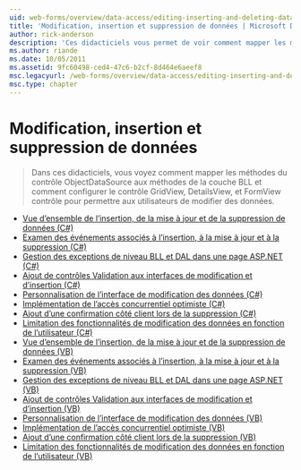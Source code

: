```yaml
---
uid: web-forms/overview/data-access/editing-inserting-and-deleting-data/index
title: 'Modification, insertion et suppression de données | Microsoft Docs'
author: rick-anderson
description: 'Ces didacticiels vous permet de voir comment mapper les méthodes du contrôle ObjectDataSource aux méthodes de la couche BLL et comment configurer le GridView, DetailsView et FormView co...'
ms.author: riande
ms.date: 10/05/2011
ms.assetid: 9fc60498-ced4-47c6-b2cf-8d464e6aeef8
msc.legacyurl: /web-forms/overview/data-access/editing-inserting-and-deleting-data
msc.type: chapter
---
```

<a name="editing-inserting-and-deleting-data"></a>Modification, insertion et suppression de données
====================
> Dans ces didacticiels, vous voyez comment mapper les méthodes du contrôle ObjectDataSource aux méthodes de la couche BLL et comment configurer le contrôle GridView, DetailsView, et FormView contrôle pour permettre aux utilisateurs de modifier des données.


- [Vue d’ensemble de l’insertion, de la mise à jour et de la suppression de données (C#)](an-overview-of-inserting-updating-and-deleting-data-cs.md)
- [Examen des événements associés à l’insertion, à la mise à jour et à la suppression (C#)](examining-the-events-associated-with-inserting-updating-and-deleting-cs.md)
- [Gestion des exceptions de niveau BLL et DAL dans une page ASP.NET (C#)](handling-bll-and-dal-level-exceptions-in-an-asp-net-page-cs.md)
- [Ajout de contrôles Validation aux interfaces de modification et d’insertion (C#)](adding-validation-controls-to-the-editing-and-inserting-interfaces-cs.md)
- [Personnalisation de l’interface de modification des données (C#)](customizing-the-data-modification-interface-cs.md)
- [Implémentation de l’accès concurrentiel optimiste (C#)](implementing-optimistic-concurrency-cs.md)
- [Ajout d’une confirmation côté client lors de la suppression (C#)](adding-client-side-confirmation-when-deleting-cs.md)
- [Limitation des fonctionnalités de modification des données en fonction de l’utilisateur (C#)](limiting-data-modification-functionality-based-on-the-user-cs.md)
- [Vue d’ensemble de l’insertion, de la mise à jour et de la suppression de données (VB)](an-overview-of-inserting-updating-and-deleting-data-vb.md)
- [Examen des événements associés à l’insertion, à la mise à jour et à la suppression (VB)](examining-the-events-associated-with-inserting-updating-and-deleting-vb.md)
- [Gestion des exceptions de niveau BLL et DAL dans une page ASP.NET (VB)](handling-bll-and-dal-level-exceptions-in-an-asp-net-page-vb.md)
- [Ajout de contrôles Validation aux interfaces de modification et d’insertion (VB)](adding-validation-controls-to-the-editing-and-inserting-interfaces-vb.md)
- [Personnalisation de l’interface de modification des données (VB)](customizing-the-data-modification-interface-vb.md)
- [Implémentation de l’accès concurrentiel optimiste (VB)](implementing-optimistic-concurrency-vb.md)
- [Ajout d’une confirmation côté client lors de la suppression (VB)](adding-client-side-confirmation-when-deleting-vb.md)
- [Limitation des fonctionnalités de modification des données en fonction de l’utilisateur (VB)](limiting-data-modification-functionality-based-on-the-user-vb.md)
